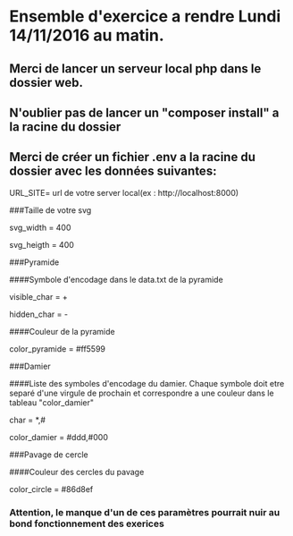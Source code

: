 # Ensemble d'exercice a rendre Lundi 14/11/2016 au matin.

## Merci de lancer un serveur local php dans le dossier web.

## N'oublier pas de lancer un "composer install" a la racine du dossier

## Merci de créer un fichier .env a la racine du dossier avec les données suivantes:

URL_SITE= url de votre server local(ex : http://localhost:8000)

###Taille de votre svg


svg_width = 400 


svg_heigth = 400

###Pyramide

####Symbole d'encodage dans le data.txt de la pyramide


visible_char = +


hidden_char = -

####Couleur de la pyramide


color_pyramide = #ff5599


###Damier

####Liste des symboles d'encodage du damier. Chaque symbole doit etre separé d'une virgule de prochain et correspondre a une couleur dans le tableau "color_damier"


char = *,#


color_damier = #ddd,#000


###Pavage de cercle

####Couleur des cercles du pavage


color_circle = #86d8ef

### Attention, le manque d'un de ces paramètres pourrait nuir au bond fonctionnement des exerices